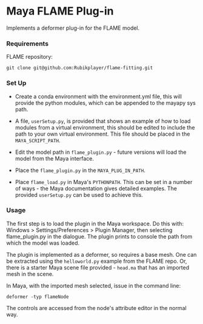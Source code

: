 # Maya FLAME Plug-in

Implements a deformer plug-in for the FLAME model.

### Requirements

FLAME repository:

    git clone git@github.com:Rubikplayer/flame-fitting.git

### Set Up

* Create a conda environment with the environment.yml file, this will provide the python modules, which can be appended to the mayapy sys path.

* A file, `userSetup.py`, is provided that shows an example of how to load modules from a virtual environment, this should be edited to include the path to your own virtual environment. This file should be placed in the `MAYA_SCRIPT_PATH`.

* Edit the model path in `flame_plugin.py` - future versions will load the model from the Maya interface.

* Place the `flame_plugin.py` in the `MAYA_PLUG_IN_PATH`.

* Place `flame_load.py` in Maya's `PYTHONPATH`. This can be set in a number of ways - the Maya documentation gives detailed examples. The provided `userSetup.py` can be used to achieve this.

### Usage

The first step is to load the plugin in the Maya workspace. Do this with:
Windows > Settings/Preferences > Plugin Manager, then selecting flame_plugin.py
in the dialogue. The plugin prints to console the path from which the model was loaded.

The plugin is implemented as a deformer, so requires a base mesh.
One can be extracted using the `helloworld.py` example from the FLAME repo. Or, there is a starter Maya scene file provided - `head.ma` that has an imported mesh in the scene.

In Maya, with the imported mesh selected, issue in the command line:

    deformer -typ flameNode

The controls are accessed from the node's attribute editor in the normal way.
